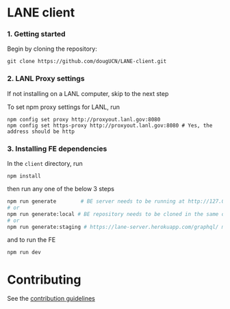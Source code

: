# LANE client

### 1. Getting started

Begin by cloning the repository:

```
git clone https://github.com/dougUCN/LANE-client.git
```

### 2. LANL Proxy settings

If not installing on a LANL computer, skip to the next step

To set npm proxy settings for LANL, run

```
npm config set proxy http://proxyout.lanl.gov:8080
npm config set https-proxy http://proxyout.lanl.gov:8080 # Yes, the address should be http
```

### 3. Installing FE dependencies

In the `client` directory, run

```
npm install
```

then run any one of the below 3 steps

```bash
npm run generate        # BE server needs to be running at http://127.0.0.1:8000/graphql/
# or
npm run generate:local # BE repository needs to be cloned in the same directory that LANE-client is located
# or
npm run generate:staging # https://lane-server.herokuapp.com/graphql/ must be accessible
```

and to run the FE

```
npm run dev
```

# Contributing

See the [contribution guidelines](CONTRIBUTING.md)

